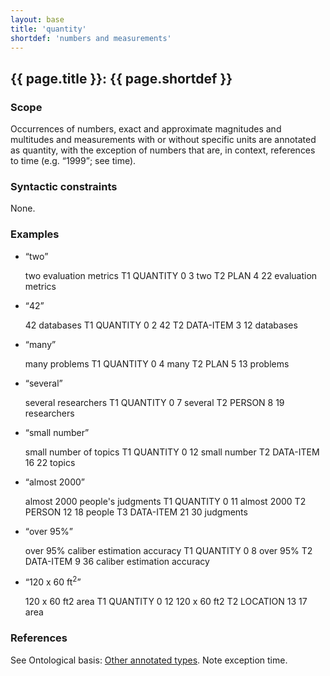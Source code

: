 ```yaml
---
layout: base
title: 'quantity'
shortdef: 'numbers and measurements'
---
```


## <a class="span" nolink>{{ page.title }}</a>: {{ page.shortdef }}


### Scope

Occurrences of numbers, exact and approximate magnitudes and
multitudes and measurements with or without specific units are
annotated as <a class="span" nolink>quantity</a>, with the exception
of numbers that are, in context, references to time (e.g. <q>1999</q>;
see <a class="span">time</a>).


### Syntactic constraints

None.


### Examples

* <q>two</q>

  <div class="ann-annotation">
  two evaluation metrics
  T1 QUANTITY 0 3 two
  T2 PLAN 4 22 evaluation metrics
  </div>

* <q>42</q>

  <div class="ann-annotation">
  42 databases
  T1 QUANTITY 0 2 42
  T2 DATA-ITEM 3 12 databases
  </div>

* <q>many</q>

  <div class="ann-annotation">
  many problems
  T1 QUANTITY 0 4 many
  T2 PLAN 5 13 problems
  </div>

* <q>several</q>

  <div class="ann-annotation">
  several researchers
  T1 QUANTITY 0 7 several
  T2 PERSON 8 19 researchers
  </div>

* <q>small number</q>

  <div class="ann-annotation">
  small number of topics
  T1 QUANTITY 0 12 small number
  T2 DATA-ITEM 16 22 topics
  </div>

* <q>almost 2000</q>

  <div class="ann-annotation">
  almost 2000 people's judgments
  T1 QUANTITY 0 11 almost 2000
  T2 PERSON 12 18 people
  T3 DATA-ITEM 21 30 judgments
  </div>

* <q>over 95%</q>

  <div class="ann-annotation">
  over 95% caliber estimation accuracy
  T1 QUANTITY 0 8 over 95%
  T2 DATA-ITEM 9 36 caliber estimation accuracy
  </div>

* <q>120 x 60 ft<sup>2</sup></q>

  <div class="ann-annotation">
  120 x 60 ft2 area
  T1 QUANTITY 0 12 120 x 60 ft2
  T2 LOCATION 13 17 area
  </div>



### References

See Ontological basis: [Other annotated types](../ontological-basis.html#other-annotated-types). Note exception <a class="span">time</a>.
